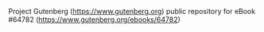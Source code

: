 Project Gutenberg (https://www.gutenberg.org) public repository for
eBook #64782 (https://www.gutenberg.org/ebooks/64782)
